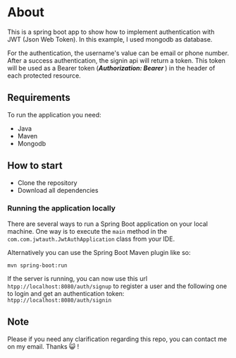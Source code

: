 # About
This is a spring boot app to show how to implement authentication with JWT (Json Web Token).
In this example, I used mongodb as database.

For the authentication, the username's value can be email or phone number. After a success authentication, the signin api will return a token.
This token will be used as a Bearer token (***Authorization: Bearer <token>***) in the header of each protected resource.

## Requirements
To run the application you need:
- Java
- Maven
- Mongodb

## How to start
- Clone the repository
- Download all dependencies

### Running the application locally
There are several ways to run a Spring Boot application on your local machine. One way is to execute the `main` method in the `com.com.jwtauth.JwtAuthApplication` class from your IDE.

Alternatively you can use the Spring Boot Maven plugin like so:

```shell
mvn spring-boot:run
```

If the server is running, you can now use this url `htpp://localhost:8080/auth/signup` to register a user 
and the following one to login and get an authentication token: `htpp://localhost:8080/auth/signin`

## Note
Please if you need any clarification regarding this repo, you can contact me on my email. Thanks 😺 !